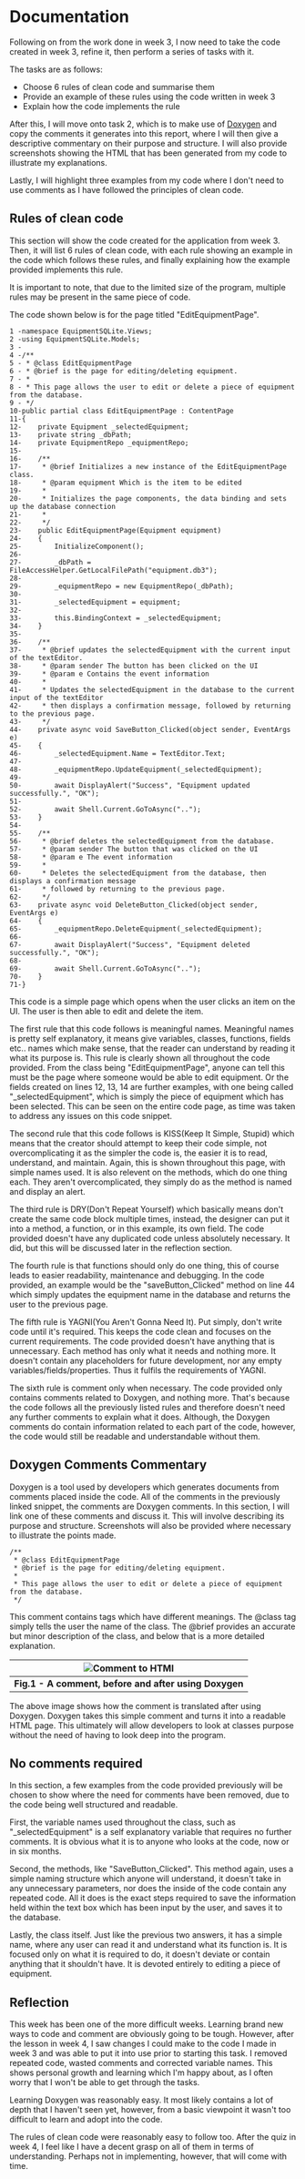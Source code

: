 # Documentation

Following on from the work done in week 3, I now need to take the code created in week 3,
refine it, then perform a series of tasks with it.

The tasks are as follows:

* Choose 6 rules of clean code and summarise them
* Provide an example of these rules using the code written in week 3
* Explain how the code implements the rule

After this, I will move onto task 2, which is to make use of [Doxygen](https://www.google.com/url?sa=t&rct=j&q=&esrc=s&source=web&cd=&cad=rja&uact=8&ved=2ahUKEwiglO6tidyBAxXjWUEAHZDSAtkQFnoECAYQAQ&url=https%3A%2F%2Fwww.doxygen.nl%2F&usg=AOvVaw0g-2LaEwos-xH3xaX9Jq0-&opi=89978449)
and copy the comments it generates into this report, where I will then give a descriptive commentary
on their purpose and structure. I will also provide screenshots showing the HTML that has been generated
from my code to illustrate my explanations.

Lastly, I will highlight three examples from my code where I don't need to use comments
as I have followed the principles of clean code.

## Rules of clean code

This section will show the code created for the application from week 3. Then, it will list 6 rules of clean code, with each rule
showing an example in the code which follows these rules, and finally explaining how the example provided implements this rule.

It is important to note, that due to the limited size of the program, multiple rules may be present in the same piece of code. 

The code shown below is for the page titled "EditEquipmentPage".

```
1 -namespace EquipmentSQLite.Views;
2 -using EquipmentSQLite.Models;
3 -
4 -/**
5 - * @class EditEquipmentPage
6 - * @brief is the page for editing/deleting equipment.
7 - * 
8 - * This page allows the user to edit or delete a piece of equipment from the database.
9 - */
10-public partial class EditEquipmentPage : ContentPage
11-{
12-    private Equipment _selectedEquipment;
13-    private string _dbPath;
14-    private EquipmentRepo _equipmentRepo;
15-
16-    /**
17-     * @brief Initializes a new instance of the EditEquipmentPage class.
18-     * @param equipment Which is the item to be edited
19-     * 
20-     * Initializes the page components, the data binding and sets up the database connection
21-     * 
22-     */
23-    public EditEquipmentPage(Equipment equipment)
24-    {
25-        InitializeComponent();
26-
27-        _dbPath = FileAccessHelper.GetLocalFilePath("equipment.db3");
28-
29-        _equipmentRepo = new EquipmentRepo(_dbPath);
30-
31-        _selectedEquipment = equipment;
32-
33-        this.BindingContext = _selectedEquipment;
34-    }
35-
36-    /**
37-     * @brief updates the selectedEquipment with the current input of the textEditor.
38-     * @param sender The button has been clicked on the UI
39-     * @param e Contains the event information
40-     * 
41-     * Updates the selectedEquipment in the database to the current input of the textEditor
42-     * then displays a confirmation message, followed by returning to the previous page.
43-     */
44-    private async void SaveButton_Clicked(object sender, EventArgs e)
45-    {
46-        _selectedEquipment.Name = TextEditor.Text;
47-
48-        _equipmentRepo.UpdateEquipment(_selectedEquipment);
49-
50-        await DisplayAlert("Success", "Equipment updated successfully.", "OK");
51-
52-        await Shell.Current.GoToAsync("..");
53-    }
54-
55-    /**
56-     * @brief deletes the selectedEquipment from the database.
57-     * @param sender The button that was clicked on the UI
58-     * @param e The event information
59-     * 
60-     * Deletes the selectedEquipment from the database, then displays a confirmation message
61-     * followed by returning to the previous page.
62-     */
63-    private async void DeleteButton_Clicked(object sender, EventArgs e)
64-    {
65-        _equipmentRepo.DeleteEquipment(_selectedEquipment);
66-
67-        await DisplayAlert("Success", "Equipment deleted successfully.", "OK");
68-
69-        await Shell.Current.GoToAsync("..");
70-    }
71-}

```

This code is a simple page which opens when the user clicks an item on the UI. The user is then
able to edit and delete the item.

The first rule that this code follows is meaningful names. Meaningful names is pretty self explanatory, it means give
variables, classes, functions, fields etc.. names which make sense, that the reader can understand by reading it
what its purpose is. This rule is clearly shown all throughout the code provided. From the class being "EditEquipmentPage", anyone
can tell this must be the page where someone would be able to edit equipment. Or the fields created on lines 12, 13, 14 are further
examples, with one being called "_selectedEquipment", which is simply the piece of equipment which has been selected. This can be seen
on the entire code page, as time was taken to address any issues on this code snippet.

The second rule that this code follows is KISS(Keep It Simple, Stupid) which means that the creator should
attempt to keep their code simple, not overcomplicating it as the simpler the code is, the easier it is to 
read, understand, and maintain. Again, this is shown throughout this page, with simple names used. It is also relevent
on the methods, which do one thing each. They aren't overcomplicated, they simply do as the method is named and display
an alert. 

The third rule is DRY(Don't Repeat Yourself) which basically means don't create the same code block multiple times,
instead, the designer can put it into a method, a function, or in this example, its own field. The code provided doesn't
have any duplicated code unless absolutely necessary. It did, but this will be discussed later in the reflection section.

The fourth rule is that functions should only do one thing, this of course leads to easier readability, maintenance and debugging.
In the code provided, an example would be the "saveButton_Clicked" method on line 44 which simply updates the equipment name in the
database and returns the user to the previous page.

The fifth rule is YAGNI(You Aren't Gonna Need It). Put simply, don't write code until it's required. This keeps the code clean
and focuses on the current requirements. The code provided doesn't have anything that is unnecessary. Each method has only what
it needs and nothing more. It doesn't contain any placeholders for future development, nor any empty variables/fields/properties.
Thus it fulfils the requirements of YAGNI.

The sixth rule is comment only when necessary. The code provided only contains comments related to Doxygen, and nothing more.
That's because the code follows all the previously listed rules and therefore doesn't need any further comments to explain what
it does. Although, the Doxygen comments do contain information related to each part of the code, however, the code would still
be readable and understandable without them.

## Doxygen Comments Commentary

Doxygen is a tool used by developers which generates documents from comments placed inside the code. All of the comments
in the previously linked snippet, the comments are Doxygen comments. 
In this section, I will link one of these comments and discuss it. This will
involve describing its purpose and structure. Screenshots will also be provided where necessary to illustrate the
points made. 

```
/**
 * @class EditEquipmentPage
 * @brief is the page for editing/deleting equipment.
 * 
 * This page allows the user to edit or delete a piece of equipment from the database.
 */
 ```

 This comment contains tags which have different meanings. The @class tag simply tells the user the name
 of the class. The @brief provides an accurate but minor description of the class, and below that is a more detailed
 explanation. 

 | ![Comment to HTMl](images/CommentToHtml.png "This shows what the comment does when converted to html by Doxygen") |
|:--:|
| <b> Fig.1 - A comment, before and after using Doxygen </b> |

The above image shows how the comment is translated after using Doxygen. Doxygen takes this simple comment and turns it into 
a readable HTML page. This ultimately will allow developers to look at classes purpose without the need of having to look deep
into the program.

## No comments required

In this section, a few examples from the code provided previously will be chosen to show where the need for comments have been
removed, due to the code being well structured and readable. 

First, the variable names used throughout the class, such as "_selectedEquipment" is a self explanatory variable that requires no
further comments. It is obvious what it is to anyone who looks at the code, now or in six months.

Second, the methods, like "SaveButton_Clicked". This method again, uses a simple naming structure which anyone will understand, it doesn't
take in any unnecessary parameters, nor does the inside of the code contain any repeated code. All it does is the exact steps required
to save the information held within the text box which has been input by the user, and saves it to the database. 

Lastly, the class itself. Just like the previous two answers, it has a simple name, where any user can read it and understand what its function is. 
It is focused only on what it is required to do, it doesn't deviate or contain anything that it shouldn't have. It is devoted entirely to 
editing a piece of equipment.

## Reflection

This week has been one of the more difficult weeks. Learning brand new ways to code and comment are obviously going to be tough.
However, after the lesson in week 4, I saw changes I could make to the code I made in week 3 and was able to put it into use prior
to starting this task. I removed repeated code, wasted comments and corrected variable names. This shows personal growth and learning
which I'm happy about, as I often worry that I won't be able to get through the tasks.

Learning Doxygen was reasonably easy. It most likely contains a lot of depth that I haven't seen yet, however, from a basic viewpoint
it wasn't too difficult to learn and adopt into the code. 

The rules of clean code were reasonably easy to follow too. After the quiz in week 4, I feel like I have a decent grasp on all of them
in terms of understanding. Perhaps not in implementing, however, that will come with time. 